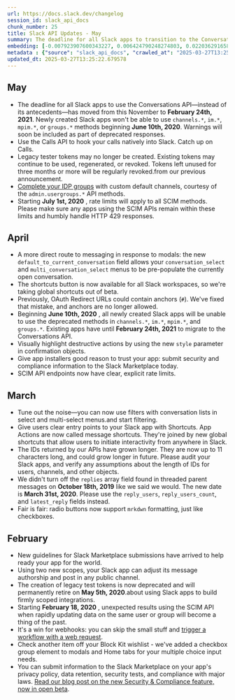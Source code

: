 ```yaml
---
url: https://docs.slack.dev/changelog
session_id: slack_api_docs
chunk_number: 25
title: Slack API Updates - May
summary: The deadline for all Slack apps to transition to the Conversations API has been moved to February 24, 2021. Newly created apps will be restricted from using deprecated methods after June 10, 2020. The Calls API is now available for integration, and legacy tester tokens will no longer be created, though existing ones remain valid. Additionally, custom default channels can now be added using the admin.usergroups API methods, with new rate limits for SCIM starting on July 1, 2020.
embedding: [-0.007923907600343227, 0.006424790248274803, 0.022036291658878326, 0.004696743097156286, 0.028446311131119728, -0.010161506943404675, -0.045520007610321045, -0.006081396248191595, -0.01611366868019104, 0.032404571771621704, 0.0010200277902185917, -0.014112384058535099, -0.03547665849328041, 0.04865116998553276, 0.004094880539923906, 0.05148693919181824, -0.04165036231279373, 0.0028265384025871754, -0.05955115705728531, 0.039198603481054306, 0.02568439021706581, 0.02175566926598549, -0.005859851837158203, 0.07497065514326096, -0.024753903970122337, -0.007997755892574787, -0.020086700096726418, -0.00010044503869721666, -0.012465570122003555, 0.0026843806263059378, 0.015087179839611053, -0.024753903970122337, -0.017487244680523872, 0.04652434214949608, 0.012170176953077316, -0.036037903279066086, -0.005265373736619949, 0.02335078828036785, 0.04631756618618965, -0.03420646861195564, -0.04655387997627258, 0.004707820247858763, -0.021873826161026955, 0.008492538705468178, -0.024753903970122337, 0.02485729195177555, 0.007990371435880661, -0.028121380135416985, -0.02327693998813629, 0.002728689694777131, -0.042063914239406586, -0.01595120318233967, 0.004807515535503626, 0.0406460277736187, -0.03269996494054794, -0.045756321400403976, -0.031223002821207047, -0.02340986765921116, -0.03110484592616558, -0.014297003857791424, -0.010981221683323383, 0.0025034525897353888, -0.011830475181341171, -0.05435224622488022, -0.024000652134418488, -0.018107568845152855, -0.008529462851583958, 0.035358499735593796, 0.029170023277401924, 0.02372002974152565, 0.07260750979185104, 0.03677638620138168, -0.013772682286798954, -0.023203091695904732, -0.009061169810593128, -0.011860014870762825, -0.0028136149048805237, 0.09978363662958145, -0.004168728832155466, -0.011749242432415485, -0.020899029448628426, 0.01798941195011139, -0.04038017615675926, -0.015522883273661137, -0.07449802756309509, 0.04339317977428436, -0.02395634353160858, -0.007687593810260296, -0.02680688351392746, 0.044692907482385635, -0.026792112737894058, -0.03721947222948074, -0.020012851804494858, -0.016925998032093048, 0.028815552592277527, -0.01400161162018776, -0.010058119893074036, 0.01806326024234295, -0.027545364573597908, 0.05166417360305786, 0.05978747084736824, -0.06711321324110031, -0.08696359395980835, -0.041000500321388245, 0.020234396681189537, -0.003557635238394141, 0.06539992988109589, -0.005811850540339947, 0.020677484571933746, -0.03946445882320404, -0.10787739604711533, -0.007303583435714245, -0.02605363167822361, -0.007850059308111668, -0.012997276149690151, 0.011956017464399338, 0.015537653118371964, -0.017516784369945526, 0.01806326024234295, -0.0369240827858448, -0.0617370642721653, -0.026393333449959755, 0.006162628997117281, 0.006579871289432049, 0.04419073835015297, -0.02717612311244011, 0.02688073180615902, -0.014511164277791977, -0.0564790740609169, -0.026319485157728195, 0.008906088769435883, 0.018092799931764603, 0.07266659289598465, -0.07567959278821945, -0.023631412535905838, -0.010471669025719166, -0.073789082467556, -0.029805118218064308, -0.0331430546939373, -0.04105957970023155, 0.004696743097156286, -0.0557110533118248, 0.023808646947145462, -0.004567508585751057, -0.03190240636467934, -0.048680707812309265, -0.010139352641999722, -0.016527218744158745, -0.02252369001507759, 0.005468456540256739, -0.025861626490950584, 0.03358614444732666, -0.004955211654305458, 0.025773009285330772, -0.03225687891244888, -0.031813789159059525, 0.03394061699509621, 0.0941120982170105, 0.008640235289931297, -0.019008517265319824, -0.016837380826473236, 0.04720374569296837, -0.04073464497923851, 1.3637390111398418e-05, -0.0027674599550664425, -0.01483609527349472, 0.048946563154459, -0.03334983065724373, -0.0722530409693718, -0.019628841429948807, -0.004320117644965649, -0.03704223781824112, -0.007070961408317089, 0.0003800872655119747, 0.009282713755965233, -0.02191813476383686, -0.003398861736059189, -0.004416120238602161, -0.023660950362682343, 0.02357233315706253, 0.002232060767710209, 0.006646334659308195, -0.04992135614156723, -0.04903518036007881, -0.058251429349184036, -0.01098860614001751, -0.051841408014297485, 0.01057505700737238, -0.01633521355688572, -0.02190336398780346, 0.008366996422410011, 0.015257029794156551, 0.03367476165294647, 0.04504738003015518, 0.03408830985426903, -0.03184332698583603, 0.02921433374285698, -0.019614072516560555, 0.029258642345666885, -0.022952008992433548, 0.005981700960546732, 0.0199537742882967, 0.030484521761536598, -0.026526259258389473, 0.04628802835941315, -0.019318679347634315, 0.003980415873229504, 0.032493192702531815, -0.04850347340106964, 0.014791786670684814, 0.049891818314790726, -0.02335078828036785, -0.024975448846817017, 0.04120727255940437, -0.025728698819875717, 0.04681973531842232, -0.019761767238378525, -0.0013828068040311337, -0.037987492978572845, 0.02342463657259941, -0.0007375585264526308, 0.04752867668867111, 0.04543139040470123, -0.051457397639751434, 0.018639275804162025, 0.02432558499276638, 0.04020293802022934, -0.03373384103178978, 0.007248197216540575, 0.027914606034755707, 0.009659339673817158, 0.0031367007177323103, 0.006579871289432049, -0.039198603481054306, 0.011335693299770355, -0.04374765232205391, 0.01502810139209032, -0.012081559747457504, -0.0041391896083951, -0.0015665041282773018, 0.014769632369279861, 0.015641041100025177, -0.004342271946370602, 0.04797176644206047, 0.005169371142983437, 0.014282234944403172, -0.014658859930932522, -0.05585874989628792, 0.007968217134475708, 0.05822189152240753, 0.07875168323516846, 0.01942206732928753, 0.020219625905156136, 0.00041101116221398115, 0.023380327969789505, -0.07349368929862976, 0.025581004098057747, 0.02583208680152893, -0.0028136149048805237, 0.021489815786480904, 0.002532992046326399, -0.013159742578864098, -0.04735144227743149, -0.005442609544843435, -0.010929527692496777, 0.02101718634366989, 0.02100241743028164, 0.04324548318982124, 0.008344842121005058, -0.015345647931098938, 0.031075306236743927, 0.039346300065517426, 0.03831242769956589, -6.507868965854868e-05, 0.021873826161026955, -0.028889400884509087, -0.004290578421205282, 0.022760003805160522, -0.02764875255525112, 0.01927437074482441, -0.011660625226795673, 0.0005714001599699259, 0.00914978701621294, -0.01986515522003174, 0.014429930597543716, -0.014518548734486103, 0.04091188311576843, 0.005664153955876827, -0.0014963484136387706, -0.004840746987611055, -0.030779913067817688, 0.04457474872469902, -0.04040971398353577, -0.00911286287009716, -0.0032585500739514828, 0.07024437189102173, 0.06539992988109589, -0.00012011865328531712, -0.014969022013247013, 0.009179326705634594, 0.03405877202749252, -0.02327693998813629, -0.00568630825728178, -0.04150266572833061, 0.048533011227846146, 0.06191429868340492, -0.006941727362573147, -0.008891318924725056, -0.006528177298605442, -0.023882495239377022, -0.00982919055968523, 0.03246365115046501, -0.039878007024526596, -0.05780833959579468, -0.04424981772899628, -0.003097930457442999, 0.05600644648075104, 0.015005946159362793, -0.006144166924059391, -0.010220585390925407, -0.019407296553254128, 0.004681973252445459, 0.00687157129868865, 0.0038105652201920748, -0.01099599152803421, -0.04859209060668945, 0.0316365510225296, -0.015567192807793617, 0.0010947990231215954, -0.0625050812959671, 0.03125254064798355, -0.053879618644714355, 0.009327023290097713, 0.03999616578221321, -0.026334254071116447, -0.0006134012946859002, 0.007613745518028736, 0.01671922393143177, 0.00694541959092021, 0.04569724202156067, -0.0053650690242648125, -0.04111865535378456, -0.03583112731575966, -0.02153412438929081, 0.027752138674259186, 0.016925998032093048, -0.00010032964928541332, -0.015980742871761322, -0.009644569829106331, 0.06734952330589294, -0.03822380676865578, -0.031045766547322273, 0.006384173408150673, -0.005409378092736006, -0.002819153480231762, 0.014031150378286839, 0.02024916559457779, -0.06046687439084053, 0.012022480368614197, 0.005531227216124535, -0.05006905272603035, -0.014850865118205547, 0.012007711455225945, -0.003147777868434787, 0.006258631590753794, -0.012177562341094017, -0.0076211304403841496, -0.03154793381690979, -0.0017723558703437448, -0.011210151016712189, 0.0497145839035511, -0.031223002821207047, 0.04557908698916435, -0.03577204793691635, -0.031134385615587234, 0.0414140485227108, 0.009851344861090183, 0.016955537721514702, 0.023513255640864372, 0.013580677099525928, 0.01694076880812645, -0.008248839527368546, -0.05686308443546295, 0.011749242432415485, -0.002676995936781168, 0.02205106057226658, -0.03532896190881729, 0.018107568845152855, 0.0016477371100336313, 0.027574904263019562, -0.00907593872398138, -0.00528752850368619, 0.007266659289598465, 0.0031883944757282734, 0.03216825798153877, 0.02575823850929737, 0.02162274159491062, 0.02553669363260269, 0.055533818900585175, -0.002839461900293827, 0.02265661582350731, 0.01626136526465416, -0.027235202491283417, -0.00036647150409407914, -0.03946445882320404, -0.0022708310279995203, 0.007562051992863417, 0.012679729610681534, 0.003186548128724098, 0.0070746541023254395, 0.015936434268951416, 0.023912034928798676, 0.02989373542368412, -0.04306824877858162, 0.0017003539251163602, -0.03479725494980812, 0.023217862471938133, 0.03145931661128998, 0.01971745863556862, 0.058842215687036514, 0.05624276027083397, -0.07615222781896591, 0.025211762636899948, -0.028475850820541382, -0.02462097629904747, 0.02794414386153221, 0.030986689031124115, -0.029864197596907616, 0.05060075968503952, -0.06220969185233116, -0.06634518504142761, -0.019599301740527153, 0.05934438109397888, -0.0005413993494585156, 0.025049297139048576, -0.006760799326002598, -0.011734472587704659, 0.03337936848402023, 0.012413876131176949, 0.022479381412267685, 0.011564621701836586, 0.008012525737285614, -0.009851344861090183, 0.026245636865496635, -0.05128016322851181, 0.01671922393143177, -0.029332490637898445, -0.037160396575927734, 0.01679307222366333, 0.04794222488999367, -0.04900563880801201, -0.0139277633279562, 0.022080600261688232, -0.017442936077713966, -0.06427744030952454, -0.01268711406737566, -0.012938197702169418, -0.019451605156064034, 0.01694076880812645, -0.01335913222283125, 0.00029700808227062225, -0.0003175470919813961, -0.005885698366910219, 0.028136149048805237, 0.012354797683656216, -0.005937392357736826, -0.0025440691970288754, 0.04253654181957245, 0.008071604184806347, 0.024133579805493355, 0.03742624819278717, -0.006867879070341587, -0.0042610387317836285, 0.04097095876932144, -0.05904899165034294, -0.01860973611474037, 0.007938677445054054, 0.02531515061855316, 0.046878814697265625, 0.008219300769269466, 0.00028362308512441814, 0.03261134773492813, -0.012007711455225945, 0.04832623898983002, 0.017723558470606804, 0.0003410862118471414, 0.008965167216956615, 0.014082844369113445, -0.03899183124303818, 0.019894694909453392, -0.011099378578364849, 0.029096174985170364, 0.019303910434246063, -0.01866881549358368, -0.008802700787782669, -0.0406755693256855, 0.00512136984616518, -0.03757394477725029, 0.021356888115406036, -0.01791556365787983, -0.012923428788781166, -0.022715695202350616, 0.016069360077381134, 0.04557908698916435, 0.030366364866495132, 0.013056354597210884, -0.007303583435714245, -0.021726129576563835, -0.007381123956292868, -0.009504258632659912, -0.00585246691480279, -0.00408380338922143, 0.015833046287298203, 0.03033682517707348, -0.017575861886143684, 0.02973126992583275, 0.006059241481125355, 0.03577204793691635, 0.015404726378619671, 0.01980607770383358, -0.006594640668481588, -3.4529784898040816e-05, 0.014223155565559864, -4.006839662906714e-05, -0.008219300769269466, 0.015700118616223335, -0.02651149034500122, -0.03674684464931488, -0.008640235289931297, -0.006096165627241135, 0.0057896957732737064, -0.013691449537873268, 0.03887367248535156, 0.00872885249555111, -0.017797406762838364, 0.030661756172776222, -0.014658859930932522, -0.03134116157889366, -0.011357847601175308, 0.00881008617579937, 0.009319637902081013, 0.010301818139851093, 0.021297810599207878, 0.019008517265319824, -0.04933057352900505, -0.008042064495384693, -0.012103714048862457, 0.018919898197054863, -0.012775732204318047, 0.018181417137384415, 0.030602678656578064, -0.01821095682680607, 0.04094142094254494, -0.012997276149690151, 0.03243411332368851, 0.005509072914719582, 0.01747247576713562, -0.009467334486544132, 0.014858250506222248, -0.02138642780482769, -0.0017252776306122541, -0.01314497273415327, 0.02425173670053482, 0.025019757449626923, -0.007687593810260296, -0.013661909848451614, 0.021356888115406036, 0.032936278730630875, -0.001176032004877925, -0.0002538530679885298, 0.023395096883177757, -0.00798298604786396, -0.013794836588203907, -0.009061169810593128, 0.016689684242010117, -0.036333296447992325, 0.0057527716271579266, -0.0009046400082297623, 0.00016742762818466872, 0.02327693998813629, -0.03884413465857506, -0.05452948436141014, -0.0008797162445262074, 0.02305539697408676, -0.06303679198026657, 0.006077703554183245, -0.009068554267287254, -0.016704455018043518, -0.0018858974799513817, -0.017044154927134514, -0.023395096883177757, -0.007344199810177088, -0.008234069682657719, 0.029125714674592018, 0.011985556222498417, 0.008499923162162304, 0.010146737098693848, -0.01558196172118187, 0.0026419179048389196, -0.003046236699447036, 0.0027766909915953875, -0.03284766152501106, -0.024281276389956474, -0.021194422617554665, -0.009105478413403034, 0.0354175791144371, 0.010737522505223751, -0.04962596297264099, -0.011948633007705212, 0.0029151563066989183, 0.022627076134085655, 0.0009960271418094635, 0.010419975966215134, -0.04661295935511589, -0.01269449945539236, 0.028889400884509087, -0.013942533172667027, 0.00014354236191138625, 0.025950243696570396, -0.007768826559185982, -0.041916217654943466, -0.03748532757163048, -0.00979226641356945, 0.0040358020924031734, 0.026762573048472404, 0.040705107152462006, -0.0001764278713380918, -0.07816089689731598, 0.0353880375623703, 0.0010661828564479947, 0.02485729195177555, -0.003046236699447036, 0.027737369760870934, -0.014887789264321327, -0.014592397026717663, -0.007521435152739286, 0.03408830985426903, 0.019481144845485687, 0.03630375489592552, -0.022952008992433548, 0.016660144552588463, -0.005734309554100037, 0.00024485282483510673, -0.00528752850368619, 0.016881689429283142, -0.026865961030125618, -0.014260079711675644, -0.026673955842852592, 0.002440681681036949, 0.013949917629361153, -0.032640889286994934, -0.005605075508356094, 0.04752867668867111, 0.004892440512776375, 0.03556527569890022, -0.010168892331421375, -0.021711358800530434, -0.014282234944403172, -0.01603982038795948, 0.024207428097724915, -0.01103291567414999, 0.03781025856733322, 0.0019163597607985139, 0.02115011401474476, -0.015626270323991776, -0.003943491727113724, -0.008189761079847813, 0.01866881549358368, 0.005405685398727655, -0.006838339846581221, -0.0274862851947546, 0.030838992446660995, 0.04481106624007225, 0.0267182644456625, 0.01081137079745531, -0.017753098160028458, -0.005136139690876007, -0.04631756618618965, -0.012746192514896393, 0.0289780180901289, -0.016601067036390305, 0.010552902705967426, -0.05639045685529709, -0.02952449582517147, 0.007089423481374979, -0.0180780291557312, 0.005786003544926643, 0.05630183964967728, 0.012295719236135483, -0.0195697620511055, 0.0137431425973773, -0.014444700442254543, 0.024133579805493355, -0.006051857024431229, -0.004050571471452713, 0.031134385615587234, -0.008352227509021759, 0.027013657614588737, -0.010021195746958256, -0.0376625619828701, 0.01754632405936718, 0.003939799498766661, -0.01838819310069084, -0.012458184733986855, -0.02726474218070507, 0.0047410521656274796, 0.007850059308111668, -0.021046726033091545, 0.037751179188489914, -0.021593201905488968, 0.016143208369612694, 0.008086374029517174, -0.013647140003740788, 0.014356082305312157, 0.003806872759014368, 0.007229735143482685, -0.017649710178375244, 0.003293628105893731, -0.017871255055069923, -0.007015575189143419, 0.01612843945622444, -0.024428971111774445, -0.055386122316122055, 0.0030923918820917606, 0.016143208369612694, -0.0055681513622403145, 0.0046044327318668365, 0.04029155895113945, -0.020308244973421097, -0.0002237368462374434, -0.00015635040472261608, 0.024650515988469124, 0.01340344175696373, -0.023749569430947304, -0.025344688445329666, 0.011638469994068146, -0.05562243610620499, 0.021489815786480904, -0.03597882390022278, 0.010552902705967426, 0.01567058078944683, -0.0006230938597582281, 0.015788737684488297, 0.021283039823174477, 0.013425596058368683, -0.011010761372745037, -0.010700598359107971, 0.01335913222283125, -0.014444700442254543, 0.02906663715839386, 0.0047595142386853695, 0.014548087492585182, -0.024975448846817017, 0.02998235449194908, 0.026157019659876823, 0.014917328953742981, -0.029332490637898445, -0.0005307836690917611, 0.003441324457526207, 0.03683546185493469, 0.016468139365315437, 0.03727855160832405, -0.011933863162994385, 0.012362182140350342, 0.011283999308943748, -0.006395251024514437, -0.0534660704433918, -0.01971745863556862, 0.0008944858564063907, 0.05526796355843544, 0.03172517195343971, -0.02213967964053154, 0.005516457837074995, 0.0011566468747332692, 0.02696934901177883, -0.01897897757589817, -0.052077725529670715, -0.0027729985304176807, 0.02484252117574215, -0.026984117925167084, -0.006971266586333513, 0.011800936423242092, 0.001222187071107328, 0.005516457837074995, -0.017265699803829193, -0.0421525314450264, -0.010833525098860264, -0.06528177857398987, -0.03408830985426903, 0.003913952503353357, -0.05550427734851837, -0.017812177538871765, -0.022346453741192818, -0.008758392184972763, -0.015759197995066643, 0.008042064495384693, 0.008566386997699738, -0.11709364503622055, -0.019746998324990273, 0.027087505906820297, -0.011712318286299706, -0.0030923918820917606, -0.0033840921241790056, 0.0018434347584843636, 0.05804465711116791, 0.016881689429283142, -0.04097095876932144, 0.047174204140901566, -0.029037097468972206, -0.0278555266559124, -0.011734472587704659, 0.0139277633279562, 0.007543589919805527, 0.021548893302679062, 0.031370699405670166, 0.015847815200686455, 0.008256224915385246, 0.006723875179886818, 0.009267943911254406, -0.009127632714807987, 0.04587447643280029, 0.009179326705634594, -0.024340353906154633, 0.014230540953576565, 0.006941727362573147, 0.021637512370944023, -0.002538530621677637, 0.01516841258853674, 0.03544711694121361, -0.04040971398353577, -0.032877203077077866, -0.026555798947811127, 0.00865500420331955, -0.009282713755965233, 0.0035594813525676727, -0.017797406762838364, -0.013204051181674004, 0.048680707812309265, -0.011121532879769802, 0.046406183391809464, -0.013868684880435467, 0.014031150378286839, 0.019924234598875046, 0.01222925540059805, -0.0060887811705470085, -0.007820520550012589, 0.031075306236743927, 0.02500498853623867, 0.009799650870263577, 0.029199562966823578, -0.004150266759097576, -0.011010761372745037, -0.012952967546880245, -0.018639275804162025, -0.013034200295805931, 0.011933863162994385, -0.0025163760874420404, 0.041236814111471176, 0.0244585108011961, -0.00914978701621294, 0.0007795596611686051, 0.02281908132135868, 0.0063361721113324165, -0.011136302724480629, -0.011003375984728336, -0.005996470805257559, 0.0010698752012103796, -0.0026973041240125895, 0.0429205521941185, 0.02162274159491062, -0.001194493961520493, 0.03417693078517914, 0.02011623978614807, 0.019156213849782944, 0.007805750705301762, 0.01785648614168167, -0.056656308472156525, 0.05036444589495659, -0.009430410340428352, 0.03943491727113724, 0.025876395404338837, -0.012495108880102634, -0.006842032074928284, 0.009777496568858624, 0.011313538067042828, 0.031370699405670166, -0.03095714934170246, 0.02875647507607937, -0.010877834632992744, 0.015847815200686455, -0.01859496720135212, -0.018654046580195427, -0.009548567235469818, 0.015714889392256737, 0.01663060672581196, 0.009120248258113861, -0.015508114360272884, 0.011505543254315853, 0.009105478413403034, -0.008300533518195152, -0.03902136906981468, -0.0059484695084393024, 0.013085894286632538, 0.02423696592450142, 0.02054455876350403, -0.024266505613923073, 0.04094142094254494, -0.00024254505115095526, -0.02243507094681263, 0.020012851804494858, 0.0481785424053669, -0.027899835258722305, 0.013802221044898033, 0.012096328660845757, -0.013588061556220055, 0.012886504642665386, -0.0008326380047947168, -0.003736716927960515, -0.0018240496283397079, -0.04232976585626602, 0.03751486539840698, 0.004633971955627203, 0.02032301388680935, 0.028032762929797173, 0.00743650970980525, -0.00693065021187067, 0.005656769033521414, 0.024000652134418488, 0.015641041100025177, -0.03574251011013985, 0.015906894579529762, 0.005490610841661692, 0.017605401575565338, 0.04035063460469246, -0.023882495239377022, -0.007901753298938274, 0.030898071825504303, -0.003574250964447856, -0.02552192471921444, 0.000702942197676748, 0.0021415967494249344, 0.012546802870929241, -0.011608931235969067, -0.030779913067817688, 0.00907593872398138, -0.046406183391809464, 0.008581156842410564, 0.010065504349768162, 0.001648660167120397, -0.016320444643497467, 0.025699160993099213, -0.017295239493250847, 0.04599263519048691, -0.007292505819350481, -0.03999616578221321, -0.02162274159491062, -0.02109103463590145, 0.001783433137461543, 0.026024091988801956, -0.0042167301289737225, -0.0013246514135971665, -0.022833852097392082, 0.001556350034661591, -0.03261134773492813, 0.011114148423075676, -0.017649710178375244, 0.007381123956292868, 0.018284805119037628, 0.023675721138715744, 0.03258180990815163, 0.026186557486653328, 0.008839624933898449, 0.05390915647149086, -0.0024332969915121794, -0.0019939003977924585, 0.024798212572932243, 0.0105381328612566, -0.001409576740115881, 0.018048491328954697, -0.00881008617579937, 0.012916043400764465, 0.008499923162162304, -0.0040579563938081264, -0.0027914606034755707, 0.03296582028269768, -0.034147389233112335, -0.0033268597908318043, 0.03822380676865578, 0.05263897031545639, 0.018181417137384415, 0.007166964001953602, -0.028357693925499916, -0.028520159423351288, 0.002180367009714246, -0.017413396388292313, -0.006365711335092783, 0.025891166180372238, 0.007410663180053234, 0.03491540998220444, 0.00911286287009716, 0.012620651163160801, -0.0012397259706631303, 0.016054591163992882, -0.03553573414683342, 0.006099858321249485, 0.026747804135084152, 0.02041163109242916, 0.002115749754011631, 0.007938677445054054, -0.01453331857919693, -0.030514059588313103, -0.0006512484978884459, 0.023395096883177757, -0.004748436622321606, -0.043097786605358124, -0.0006669412250630558, -0.01328528393059969, -0.021415967494249344, -0.009267943911254406, -0.020367322489619255, -0.013167127035558224, 0.0077023631893098354, 0.02890416979789734, -0.031193463131785393, -0.04256607964634895, 0.001836049952544272, 0.009016860276460648, 0.013528983108699322, -0.01140954066067934, -0.039198603481054306, -0.010338742285966873, 0.024133579805493355, -0.032345496118068695, 0.017575861886143684, -0.015042870305478573, 0.01679307222366333, 0.025359459221363068, 0.01565581001341343, 0.022198757156729698, -0.003653637832030654, -0.03846012428402901, -0.01137261651456356, 0.03275904431939125, 0.03072083555161953, 0.02092856913805008, -0.005117677617818117, 0.00743650970980525, 0.006816185545176268, 0.026984117925167084, -0.003265934996306896, 0.011616315692663193, 0.0027748446445912123, 0.0020677484571933746, 0.018535887822508812, 0.01785648614168167, 0.017147542908787727, -0.00751035800203681, -0.013602831400930882, 0.02197721228003502, -0.0020769794937223196, -0.02280431240797043, -0.02499021776020527, -0.0034985565580427647, -0.017900794744491577, 0.008470384404063225, 0.00687157129868865, 0.008492538705468178, -0.0003920875897165388, 0.056360919028520584, -0.011217535473406315, 0.03095714934170246, -0.02394157461822033, -0.012303103692829609, -0.007827905006706715, 0.00801991019397974, 0.0011280307080596685, -0.028195228427648544, 0.00010275279055349529, -0.02921433374285698, 0.0007190964533947408, 0.011195381172001362, -0.001789894769899547, -0.007576821371912956, 0.04351133853197098, -0.02696934901177883, 0.007159579079598188, -0.02952449582517147, 0.04735144227743149, 0.029391568154096603, -0.0029520802199840546, -0.025551464408636093, -0.022095369175076485, -0.014754862524569035, -0.005483225919306278, 0.00858854129910469, -0.009777496568858624, 0.008603311143815517, 0.005043829325586557, 0.005989085882902145, -0.006557716988027096, 0.011151072569191456, 0.0020289781969040632, -0.011815706267952919, 0.006664796732366085, -0.014865634962916374, 0.028594007715582848, 0.018402962014079094, -0.029642652720212936, 0.02454712986946106, 0.0103608975186944, 0.0036499453708529472, 0.009969501756131649, -0.003291781758889556, -0.029391568154096603, -0.0034339395351707935, 0.005933699663728476, 0.0030314670875668526, 0.0020880568772554398, 0.031045766547322273, 0.02854969911277294, 0.032729506492614746, 0.022760003805160522, 0.015360417775809765, 0.015124103985726833, 0.018092799931764603, 0.02115011401474476, 0.007218657992780209, 0.001642198534682393, -0.015227491036057472, -0.01445947028696537, 0.02649672143161297, -0.043038707226514816, -0.005032752174884081, -0.032050102949142456, 0.005317067727446556, 0.015773966908454895, -0.02273046411573887, -0.009179326705634594, 0.00982919055968523, -0.028298616409301758, 0.002732381923124194, 0.03411785140633583, -0.023631412535905838, 0.005863544065505266, 0.02724997140467167, -0.014252695254981518, -0.0068752639926970005, 0.09328500181436539, -0.006483868695795536, 0.013056354597210884, 0.02063317596912384, 0.019525453448295593, 0.01039043627679348, -0.018092799931764603, 0.04433843493461609, -0.012007711455225945, -0.03869643807411194, -0.020574098452925682, 0.033320289105176926, 0.012709268368780613, 0.026097940281033516, -0.009164556860923767, -0.015626270323991776, -0.027545364573597908, 0.061618905514478683, 0.004349656868726015, -0.003736716927960515, 0.021342119202017784, 0.037544406950473785, 0.0018526657950133085, 0.0009231020230799913, 0.0015572730917483568, -0.03470863774418831, 0.02349848486483097, -0.020278705283999443, 0.05317067727446556, 0.003413631347939372, -0.01934821903705597, -0.0195845328271389, 0.015596731565892696, 0.033999692648649216, -0.02305539697408676, -0.008403920568525791, -0.016896460205316544, 0.01626136526465416, 0.03417693078517914, -0.006794030778110027, -0.0021286732517182827, -0.023528024554252625, 0.019392527639865875, 0.0007260197307914495, -0.01385391503572464, -0.018417730927467346, -0.018624506890773773, -0.04040971398353577, 0.011512928642332554, -0.027235202491283417, -0.01502071600407362, 0.02274523302912712, 0.019289139658212662, -0.015700118616223335, 0.0028450004756450653, 0.00021739052317570895, 0.027441976591944695, 0.018639275804162025, -0.01822572574019432, -0.009068554267287254, -0.05080753564834595, 0.037012699991464615, 0.010759676806628704, 0.0040173400193452835, -0.013698833994567394, 0.012923428788781166, 0.015345647931098938, -0.020308244973421097, -0.003103469032794237, -0.008943011984229088, -0.0009618722833693027, 0.007569436449557543, 0.017575861886143684, 0.018018951639533043, 0.001041259034536779, -0.00881008617579937, -0.006229092366993427, -0.011815706267952919, 0.01776786707341671, -0.004729974549263716, 0.0007260197307914495, 0.025595773011446, 0.02476867288351059, 0.029952814802527428, -0.05340699106454849, 0.023439407348632812, -0.003788410685956478, -0.016084128990769386, -0.0274862851947546, 0.0009867961052805185, -0.008330072276294231, -0.0009600261109881103, 0.038962289690971375, 0.019614072516560555, 0.012133252806961536, 0.01868358440697193, -0.02017531730234623, 0.018270034343004227, -0.0072371200658380985, -0.019820846617221832, 0.017826946452260017, 0.012362182140350342, -0.012406490743160248, -0.00754728214815259, -0.01965838111937046, 0.02476867288351059, -0.04622894898056984, -0.011823090724647045, 0.010301818139851093, 0.017945103347301483, -0.0210762657225132, 0.006026010029017925, 0.01431177370250225, -0.0024997603613883257, 0.014215771108865738, -0.011077224276959896, 0.014725323766469955, 0.005169371142983437, -0.02115011401474476, -0.048533011227846146, 0.017413396388292313, 0.007709748111665249, -0.008389151655137539, 0.02146027609705925, -0.059669315814971924, 0.0038290272932499647, 0.0195845328271389, -0.01580350659787655, -0.0041982680559158325, 0.03154793381690979, -0.001080952468328178, 0.015936434268951416, 0.01596597209572792, -0.021283039823174477, -0.02538899891078472, 0.015537653118371964, 0.026762573048472404, -0.012856964953243732, 0.00032908585853874683, 0.007591591216623783, -0.04614033177495003, 0.03367476165294647, 0.02967219054698944, 0.0263637937605381, -0.00027623827918432653, -0.008322687819600105, -0.007761441636830568, -0.030070971697568893, -0.007990371435880661, -0.032109182327985764, -0.011461234651505947, -0.0036647149827331305, 0.021253500133752823, 0.012967737391591072, 0.02500498853623867, -0.038430582731962204, 0.008743622340261936, -0.035949286073446274, -0.0002453143533784896, -0.01784171536564827, -0.0061515518464148045, -0.03202056139707565, -0.019599301740527153, -0.01595120318233967, 0.026304714381694794, 0.0013698834227398038, 0.0016606604913249612, 0.006627872586250305, 0.0035114800557494164, 0.00986611470580101, -0.024059731513261795, -0.01460716687142849, -0.018713124096393585, 0.022494150325655937, 0.031961485743522644, -0.0009346408187411726, -0.02004239149391651, 0.007111577782779932, -0.014858250506222248, -0.01103291567414999, -0.03228641673922539, -0.024812981486320496, 0.013432980515062809, 0.0065134079195559025, 0.042595621198415756, 0.003097930457442999, -0.009629799984395504, -0.018402962014079094, -0.01784171536564827, 0.052373114973306656, -0.005564459133893251, 0.04436797648668289, -0.017442936077713966, 0.01174185797572136, 0.042122989892959595, -0.001050490071065724, 0.006842032074928284, -0.007270351517945528, 0.02463574707508087, 0.011247075162827969, -0.012436030432581902, 0.006550332065671682, -0.02553669363260269, 0.01163108553737402, -0.0015055794501677155, 0.023365559056401253, -0.007635899819433689, -0.005534919910132885, -0.012044635601341724, 0.024414202198386192, -0.031666092574596405, 0.02643764205276966, 0.009740572422742844, 0.032109182327985764, 0.019820846617221832, 0.009363946504890919, -0.01859496720135212, 0.022494150325655937, 0.008987321518361568, -0.0361560583114624, -0.02530037984251976, 0.0005358607158996165, 0.028121380135416985, -0.03370429947972298, 0.012170176953077316, 0.014629321172833443, 0.032729506492614746, -0.0036887156311422586, -0.010146737098693848, -0.021061494946479797, 0.04879886656999588, -0.038519199937582016, -0.01980607770383358, 0.00881008617579937, -0.0063140178099274635, 0.0004555508494377136, -0.00919409655034542, -0.0074402024038136005, -0.007196503225713968, -0.032493192702531815, -0.0037496404256671667, -0.012207101099193096, -0.007137424778193235, 0.036037903279066086, -0.007285121362656355, 0.026865961030125618, 0.029243871569633484, -0.001931129489094019, 0.009563337080180645, 0.01859496720135212, 0.03506310656666756, 0.0014483471168205142, 0.02581731788814068, -0.026112709194421768, -0.016453370451927185, -0.01370621845126152, 0.000850638491101563, -0.007783596403896809, 0.04472244530916214, -0.011328307911753654, -0.03225687891244888, 0.003653637832030654, 0.00643586739897728, 0.01328528393059969, -0.04758775606751442, 0.021962443366646767, 0.025256071239709854, -0.02965742163360119, -0.007975601591169834, 0.02764875255525112, -0.017605401575565338, 0.017959872260689735, 0.008632849901914597, 0.013765297830104828, -0.005125062540173531, 0.005036444868892431, 0.022789543494582176, -0.027131814509630203, 0.022021522745490074, -0.0165567584335804, -0.002444374142214656, 0.007082038559019566, -0.01272403821349144, -0.010176276788115501, -0.0003493941039778292, 0.0148730194196105, 0.008499923162162304, 0.00175020145252347, 0.011505543254315853, 0.009888269007205963, 0.012701883912086487, 0.016054591163992882, -0.008182376623153687, -0.00453796936199069, 0.012583727017045021, 0.007399586029350758, -0.004323809873312712, -0.005254296585917473, 0.0009217173792421818, 0.01106983982026577, 0.005043829325586557, -0.012561572715640068, 0.016364753246307373, 0.011830475181341171, 0.014998561702668667, 0.0451655350625515, -0.004811207763850689, 0.024680055677890778, -0.030011892318725586, -0.0103608975186944, 0.00911286287009716, 0.03213872015476227, -0.0009692571475170553, -0.010227970778942108, -0.00993996299803257, 0.007296198513358831, 0.0082783792167902, 0.008610695600509644, -0.020352553576231003, 0.01745770499110222, -0.010818756185472012, 0.002658533863723278, 0.036333296447992325, 0.004117034841328859, 0.0016043513314798474, 0.04457474872469902, -0.028402002528309822, -0.006683258805423975, 0.015035485848784447, -0.02689550071954727, 0.024443741887807846, 0.01837342232465744, 0.00869931373745203, -0.016822611913084984, 0.009851344861090183, 0.007768826559185982, 0.017738329246640205, 0.01046428456902504, 0.022937238216400146, -0.023601872846484184, 0.00018138955056201667, -0.013314823620021343, -0.003733024699613452, 0.005479533690959215, -0.01971745863556862, 0.022715695202350616, 0.010154122486710548, 0.020071931183338165, 0.02416311949491501, -0.04049833118915558, 0.007521435152739286, 0.024517590180039406, 0.022715695202350616, 0.01649767905473709, -0.009496873244643211, 0.021430736407637596, 0.009733187966048717, -0.027427207678556442, 0.03718993440270424, -0.007521435152739286, -0.023882495239377022, -0.019820846617221832, -0.012140638194978237, 0.013580677099525928, -0.025861626490950584, -0.0082783792167902, 0.01859496720135212, 0.013167127035558224, 0.004201960284262896, 0.029834657907485962, 0.0031920867040753365, -0.05104384943842888, 0.031134385615587234, -0.03417693078517914, 0.022863391786813736, -0.02175566926598549, -0.009836575016379356, 0.002564377384260297, 0.016512449830770493, -0.014540703035891056, 0.005678923800587654, -0.0014298850437626243, 0.03506310656666756, 0.022878160700201988, 0.03574251011013985, -0.02258276753127575, -0.028372464701533318, -0.0010966452537104487, 0.0006881725857965648]
metadata : {"source": "slack_api_docs", "crawled_at": "2025-03-27T13:25:20.353846", "url_path": "/changelog", "chunk_size": 4478}
updated_dt: 2025-03-27T13:25:22.679578
---
```

## May[​](https://docs.slack.dev/changelog#may "Direct link to May")
  * The deadline for all Slack apps to use the Conversations API—instead of its antecedents—has moved from this November to **February 24th, 2021**. Newly created Slack apps won't be able to use `channels.*`, `im.*`, `mpim.*`, or `groups.*` methods beginning **June 10th, 2020**. Warnings will soon be included as part of deprecated responses.
  * Use the Calls API to hook your calls natively into Slack. Catch up on Calls.
  * Legacy tester tokens may no longer be created. Existing tokens may continue to be used, regenerated, or revoked. Tokens left unused for three months or more will be regularly revoked.from our previous announcement.
  * [Complete your IDP groups](https://slack.com/help/articles/115001435788-connect-identity-provider-groups-to-your-enterprise-grid-org) with custom default channels, courtesy of the `admin.usergroups.*` API methods.
  * Starting **July 1st, 2020** , rate limits will apply to all SCIM methods. Please make sure any apps using the SCIM APIs remain within these limits and humbly handle HTTP 429 responses.


## April[​](https://docs.slack.dev/changelog#april "Direct link to April")
  * A more direct route to messaging in response to modals: the new `default_to_current_conversation` field allows your `conversation_select` and `multi_conversation_select` menus to be pre-populate the currently open conversation.
  * The shortcuts button is now available for all Slack workspaces, so we're taking global shortcuts out of beta.
  * Previously, OAuth Redirect URLs could contain anchors (`#`). We've fixed that mistake, and anchors are no longer allowed.
  * Beginning **June 10th, 2020** , all newly created Slack apps will be unable to use the deprecated methods in `channels.*`, `im.*`, `mpim.*`, and `groups.*`. Existing apps have until **February 24th, 2021** to migrate to the Conversations API.
  * Visually highlight destructive actions by using the new `style` parameter in confirmation objects.
  * Give app installers good reason to trust your app: submit security and compliance information to the Slack Marketplace today.
  * SCIM API endpoints now have clear, explicit rate limits.


## March[​](https://docs.slack.dev/changelog#march "Direct link to March")
  * Tune out the noise—you can now use filters with conversation lists in select and multi-select menus.and start filtering.
  * Give users clear entry points to your Slack app with Shortcuts. App Actions are now called message shortcuts. They're joined by new global shortcuts that allow users to initiate interactivity from anywhere in Slack.
  * The IDs returned by our APIs have grown longer. They are now up to 11 characters long, and could grow longer in future. Please audit your Slack apps, and verify any assumptions about the length of IDs for users, channels, and other objects.
  * We didn't turn off the `replies` array field found in threaded parent messages on **October 18th, 2019** like we said we would. The new date is **March 31st, 2020**. Please use the `reply_users`, `reply_users_count`, and `latest_reply` fields instead.
  * Fair is fair: radio buttons now support `mrkdwn` formatting, just like checkboxes.


## February[​](https://docs.slack.dev/changelog#february "Direct link to February")
  * New guidelines for Slack Marketplace submissions have arrived to help ready your app for the world.
  * Using two new scopes, your Slack app can adjust its message authorship and post in any public channel.
  * The creation of legacy test tokens is now deprecated and will permanently retire on **May 5th, 2020**.about using Slack apps to build firmly scoped integrations.
  * Starting **February 18, 2020** , unexpected results using the SCIM API when rapidly updating data on the same user or group will become a thing of the past.
  * It's a win for webhooks: you can skip the small stuff and [trigger a workflow with a web request](https://slack.com/help/articles/360041352714).
  * Check another item off your Block Kit wishlist - we've added a checkbox group element to modals and Home tabs for your multiple choice input needs.
  * You can submit information to the Slack Marketplace on your app's privacy policy, data retention, security tests, and compliance with major laws. [Read our blog post on the new Security & Compliance feature, now in open beta](https://medium.com/slack-developer-blog/building-trust-with-security-conscious-customers-1e85ee856045).